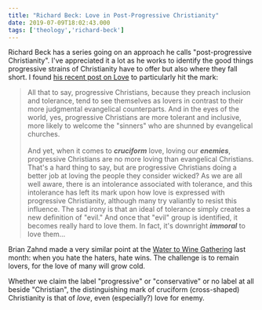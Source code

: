 ```yaml
---
title: "Richard Beck: Love in Post-Progressive Christianity"
date: 2019-07-09T18:02:43.000
tags: ['theology','richard-beck']
---
```


Richard Beck has a series going on an approach he calls "post-progressive Christianity". I've appreciated it a lot as he works to identify the good things progressive strains of Christianity have to offer but also where they fall short. I found [his recent post on Love](https://experimentaltheology.blogspot.com/2019/07/post-progressive-christianity-part-6.html) to particularly hit the mark:

> All that to say, progressive Christians, because they preach inclusion and tolerance, tend to see themselves as lovers in contrast to their more judgmental evangelical counterparts. And in the eyes of the world, yes, progressive Christians are more tolerant and inclusive, more likely to welcome the "sinners" who are shunned by evangelical churches.  
> <br/>
> And yet, when it comes to _**cruciform**_ love, loving our _**enemies**_, progressive Christians are no more loving than evangelical Christians. That's a hard thing to say, but are progressive Christians doing a better job at loving the people they consider wicked? As we are all well aware, there is an intolerance associated with tolerance, and this intolerance has left its mark upon how love is expressed with progressive Christianity, although many try valiantly to resist this influence. The sad irony is that an ideal of tolerance simply creates a new definition of "evil." And once that "evil" group is identified, it becomes really hard to love them. In fact, it's downright _**immoral**_ to love them...

Brian Zahnd made a very similar point at the [Water to Wine Gathering](https://www.watertowinegathering.com/) last month: when you hate the haters, hate wins. The challenge is to remain lovers, for the love of many will grow cold.

Whether we claim the label "progressive" or "conservative" or no label at all beside "Christian", the distinguishing mark of cruciform (cross-shaped) Christianity is that of _love_, even (especially?) love for enemy.
